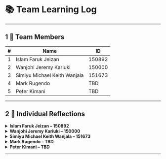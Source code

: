 
# 📚 Team Learning Log

---

## 1  👥 Team Members

| # | Name | ID |
|---|------|----|
| 1 | Islam Faruk Jeizan | 150892 |
| 2 | Wanjohi Jeremy Kariuki | 150000 |
| 3 | Simiyu Michael Keith Wanjala | 151673 |
| 4 | Mark Rugendo | TBD |
| 5 | Peter Kimani | TBD |

---

## 2  📝 Individual Reflections

<details>
<summary><strong>Islam Faruk Jeizan – 150892</strong></summary>

### What I Learned  
- <TODO Point 1>  
- <TODO Point 2>  

### How I’ll Apply It  
- <TODO Application>  

</details>

<details>
<summary><strong>Wanjohi Jeremy Kariuki – 150000</strong></summary>

### What I Learned  
- <TODO Point 1>  
- <TODO Point 2>  

### How I’ll Apply It  
- <TODO Application>  

</details>

<details>
<summary><strong>Simiyu Michael Keith Wanjala – 151673</strong></summary>

### What I Learned  
- <TODO Point 1>  
- <TODO Point 2>  

### How I’ll Apply It  
- <TODO Application>  


</details>

<details>
<summary><strong>Mark Rugendo – TBD</strong></summary>

### What I Learned  
- <TODO Point 1>  
- <TODO Point 2>  

### How I’ll Apply It  
- <TODO Application>  

</details>

<details>
<summary><strong>Peter Kimani – TBD</strong></summary>

### What I Learned  
- <TODO Point 1>  
- <TODO Point 2>  

### How I’ll Apply It  
- <TODO Application>  

</details>

---



